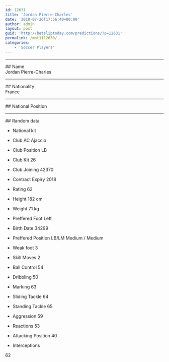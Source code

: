 ```yaml
---
id: 12631
title: 'Jordan Pierre-Charles'
date: '2010-07-26T17:56:40+00:00'
author: admin
layout: post
guid: 'http://betsliptoday.com/predictions/?p=12631'
permalink: /mbt1112630/
categories:
    - 'Soccer Players'
---
```


- - - - - -

\## Name  
 Jordan Pierre-Charles

- - - - - -

\## Nationality  
 France

- - - - - -

\## National Position

- - - - - -

\## Random data

- National kit
- Club
 AC Ajaccio

- Club Position
 LB

- Club Kit
 26

- Club Joining
 42370

- Contract Expiry
 2018

- Rating
 62

- Height
 182 cm

- Weight
 71 kg

- Preffered Foot
 Left

- Birth Date
 34299

- Preffered Position
 LB/LM Medium / Medium

- Weak foot
 3

- Skill Moves
 2

- Ball Control
 54

- Dribbling
 50

- Marking
 63

- Sliding Tackle
 64

- Standing Tackle
 65

- Aggression
 59

- Reactions
 53

- Attacking Position
 40

- Interceptions

 62